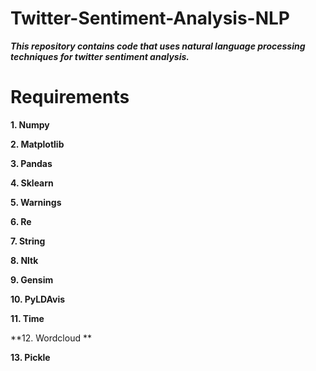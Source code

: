 # Twitter-Sentiment-Analysis-NLP

***This repository contains code that uses natural language processing techniques for twitter sentiment analysis.***

# Requirements

**1. Numpy**

**2. Matplotlib**

**3. Pandas**

**4. Sklearn**

**5. Warnings** 

**6. Re** 

**7. String** 

**8. Nltk** 

**9. Gensim** 

**10. PyLDAvis** 

**11. Time** 

**12. Wordcloud ** 

**13. Pickle** 
